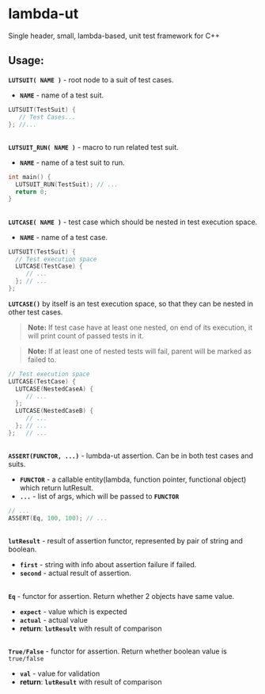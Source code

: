 # lambda-ut

Single header, small, lambda-based, unit test framework for C++

## Usage:

**`LUTSUIT( NAME )`** - root node to a suit of test cases.
* **`NAME`** - name of a test suit.
```cpp
LUTSUIT(TestSuit) {
   // Test Cases...
}; //...
```
##

**`LUTSUIT_RUN( NAME )`** - macro to run related test suit.
* **`NAME`** - name of a test suit to run.
```cpp
int main() {
  LUTSUIT_RUN(TestSuit); // ...
  return 0;
}
```
##

**`LUTCASE( NAME )`** - test case which should be nested in test execution space.
* **`NAME`** - name of a test case.
```cpp
LUTSUIT(TestSuit) {
  // Test execution space
  LUTCASE(TestCase) {
     // ...
  }; // ...
};
```
**`LUTCASE()`** by itself is an test execution space, so that they can be nested in other test cases. 
> **Note:** If test case have at least one nested, on end of its execution, it will print count of passed tests in it.

> **Note:** If at least one of nested tests will fail, parent will be marked as failed to.
```cpp
// Test execution space
LUTCASE(TestCase) {
  LUTCASE(NestedCaseA) {
     // ...
  };
  LUTCASE(NestedCaseB) {
     // ...
  }; // ...
};   // ...
```
##

**`ASSERT(FUNCTOR, ...)`** - lumbda-ut assertion. Can be in both test cases and suits.
* **`FUNCTOR`** - a callable entity(lambda, function pointer, functional object) which return lutResult.
* **`...`** - list of args, which will be passed to **`FUNCTOR`**
```cpp
// ...
ASSERT(Eq, 100, 100); // ...
```
##

**`lutResult`** - result of assertion functor, represented by pair of string and boolean.
* **`first`**  - string with info about assertion failure if failed.
* **`second`** - actual result of assertion.
##

**`Eq`** - functor for assertion. Return whether 2 objects have same value.
* **`expect`** - value which is expected
* **`actual`** - actual value
* **return**: **`lutResult`** with result of comparison
##

**`True/False`** - functor for assertion. Return whether boolean value is `true/false`
* **`val`** - value for validation
* **return**: **`lutResult`** with result of comparison
##
